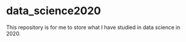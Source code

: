 # data_science2020
This repository is for me to store what I have studied in data science in 2020. 
